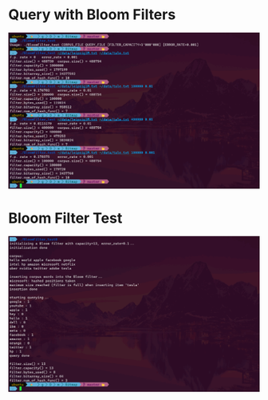 # Query with Bloom Filters
![](img/BloomFilter_test.png)

# Bloom Filter Test
![](img/BloomFilter_test0.png)
